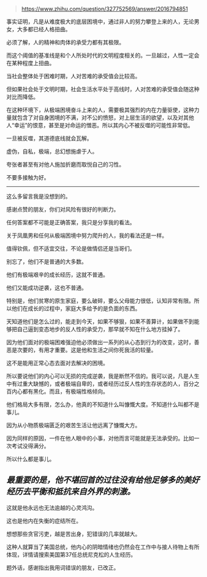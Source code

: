 > https://www.zhihu.com/question/327752569/answer/2016794851





事实证明，凡是从难度极大的底层困境中，通过非人的努力攀登上来的人，无论男女，大多都已经人格扭曲。

必须了解，人的精神和肉体的承受力都有其极限。

而这个阈值的基准线是和个人所处时代的文明程度相关的。一旦越过，人性一定会在某种程度上扭曲。

当社会整体处于困难时期，人对苦难的承受值会比较高。

但如果社会处于文明时期，社会生活水平处于高线时，人对苦难的承受值会随这种对比而降低。

在这种环境下，从极端困境奋斗上来的人，需要极其强烈的内在力量驱使，这种力量就包含了对自身困境的不满，对不公的愤怒，对上层生活的欲望，以及对其他人“幸运”的恨意，甚至是对命运的憎恶。所以其内心不被反噬的可能性非常低。

一旦被反噬，其道德底线就会瓦解。

虚伪，自私，极端，总幻想施虐于人。

夸张者甚至有对他人施加折磨而取悦自己的习性。

不要多接触为好。



---

这么多留言我是没想到的。

感谢点赞的朋友，你们对风险有很好的判断力。

任何答案都不可能是正确答案，我只是分享我的看法。

关于凤凰男和任何从极端困境中努力爬升的人，我的看法还是一样。

值得钦佩，但不适宜交往，不论是做情侣还是当哥们。

别忘了，他们不是普通的大多数。

他们有极端艰辛的成长经历，这就不普通。

他们又能成功逆袭，这也不普通。

特别是，他们贫寒的原生家庭，要么破碎，要么父母能力很低，认知非常有限。所以他们在成长的过程中，家庭大多给予的是负面的东西。

天知道他们是怎么过的，能走到今天，如果不够狠，如果不善算计，如果做不到能够把自己逼到变态地步的反人性的承受力，那早就不知在什么地方挂掉了。

因为他们面对的极端困难强迫他必须做出一系列的从心态到行为的改变，这时，善恶是次要的，有用才重要。这是他和生活之间你死我活的较量。

这不是能用正常心态去面对去解决的困境。

所以要说他们的内心可以无损的完成逆袭，我是断然不信的。我可以说，凡是人生中有过重大缺憾的，或者极端自卑的，或者经历过反人性的生存状态的人，百分之百内心都有黑化。而且，有极端性格倾向。

他们格局大多有限，怎么办，他真的不知道什么叫慷慨大度。不知道什么叫都不是事儿。

因为从小物质极端匮乏的艰苦生活让他远离了慷慨大方。

因为同样的原因，一件在他人眼中的小事，对他而言可能就是无法承受的。比如一次考试没得满分。

所以什么都是事儿。

## ***最重要的是，他不堪回首的过往没有给他足够多的美好经历去平衡和抵抗来自外界的刺激。***

这就是他永远也无法逾越的心灵鸿沟。

这也是他内在失衡的症结所在。

想想那些贪官污吏，越是苦出身，犯错误的几率就越大。

这种人就算当了美国总统，他内心的阴暗情绪也仍然会在工作中与接人待物上有所体现，详情请搜索美国第37任总统尼克松的人生经历。

题外话，感谢指出我用词错误的朋友，已改正。




